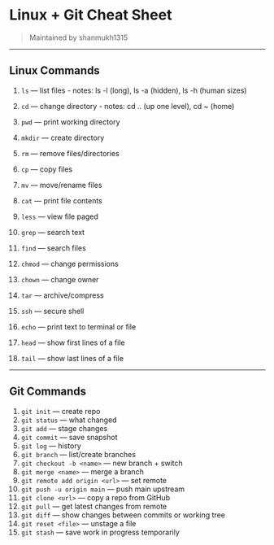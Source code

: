 # Linux + Git Cheat Sheet

> Maintained by shanmukh1315

---

## Linux Commands 

1. `ls` — list files  - notes: ls -l (long), ls -a (hidden), ls -h (human sizes)

2. `cd` — change directory     - notes: cd .. (up one level), cd ~ (home)

3. `pwd` — print working directory  
4. `mkdir` — create directory  
5. `rm` — remove files/directories  
6. `cp` — copy files  
7. `mv` — move/rename files  
8. `cat` — print file contents  
9. `less` — view file paged  
10. `grep` — search text  
11. `find` — search files  
12. `chmod` — change permissions  
13. `chown` — change owner  
14. `tar` — archive/compress  
15. `ssh` — secure shell  
16. `echo` — print text to terminal or file  
17. `head` — show first lines of a file  
18. `tail` — show last lines of a file  

---

## Git Commands 

1. `git init` — create repo  
2. `git status` — what changed  
3. `git add` — stage changes  
4. `git commit` — save snapshot  
5. `git log` — history  
6. `git branch` — list/create branches  
7. `git checkout -b <name>` — new branch + switch  
8. `git merge <name>` — merge a branch  
9. `git remote add origin <url>` — set remote  
10. `git push -u origin main` — push main upstream  
11. `git clone <url>` — copy a repo from GitHub  
12. `git pull` — get latest changes from remote  
13. `git diff` — show changes between commits or working tree  
14. `git reset <file>` — unstage a file  
15. `git stash` — save work in progress temporarily  

